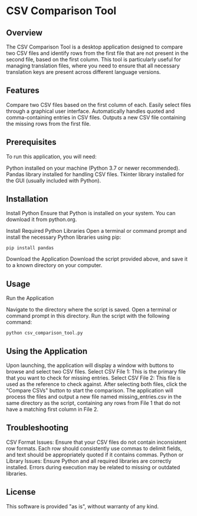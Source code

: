 # CSV Comparison Tool

## Overview

The CSV Comparison Tool is a desktop application designed to compare two CSV files and identify
rows from the first file that are not present in the second file, based on the first column.
This tool is particularly useful for managing translation files, where you need to ensure
that all necessary translation keys are present across different language versions.

## Features

Compare two CSV files based on the first column of each.
Easily select files through a graphical user interface.
Automatically handles quoted and comma-containing entries in CSV files.
Outputs a new CSV file containing the missing rows from the first file.

## Prerequisites
To run this application, you will need:

Python installed on your machine (Python 3.7 or newer recommended).
Pandas library installed for handling CSV files.
Tkinter library installed for the GUI (usually included with Python).

## Installation

Install Python Ensure that Python is installed on your system. You can download it from python.org.

Install Required Python Libraries Open a terminal or command prompt and install the necessary Python libraries using pip:

    pip install pandas

Download the Application Download the script provided above, and save it to a known directory on your computer.

## Usage
Run the Application

Navigate to the directory where the script is saved.
Open a terminal or command prompt in this directory.
Run the script with the following command:

    python csv_comparison_tool.py

## Using the Application

Upon launching, the application will display a window with buttons to browse and select two CSV files.
Select CSV File 1: This is the primary file that you want to check for missing entries.
Select CSV File 2: This file is used as the reference to check against.
After selecting both files, click the "Compare CSVs" button to start the comparison.
The application will process the files and output a new file named missing_entries.csv in the same directory as the script, containing any rows from File 1 that do not have a matching first column in File 2.

## Troubleshooting
CSV Format Issues: Ensure that your CSV files do not contain inconsistent row formats. Each row should consistently use commas to delimit fields, and text should be appropriately quoted if it contains commas.
Python or Library Issues: Ensure Python and all required libraries are correctly installed. Errors during execution may be related to missing or outdated libraries.

## License
This software is provided "as is", without warranty of any kind.